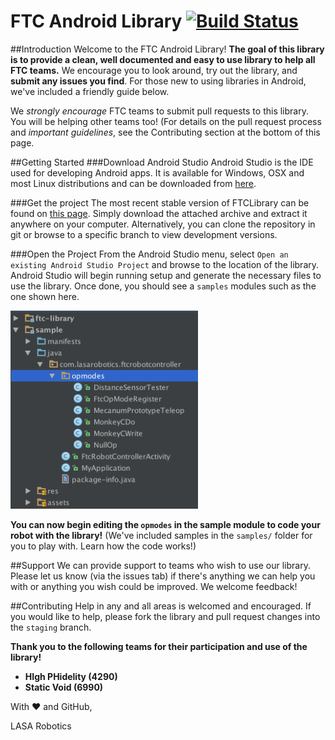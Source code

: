 # FTC Android Library  [![Build Status](https://travis-ci.org/lasarobotics/FTCLibrary.svg?branch=staging)](https://travis-ci.org/lasarobotics/FTCLibrary)

##Introduction
Welcome to the FTC Android Library! **The goal of this library is to provide a clean, well documented and easy to use library to help all FTC teams.** We encourage you to look around, try out the library, and **submit any issues you find**. For those new to using libraries in Android, we've included a friendly guide below.

We *strongly encourage* FTC teams to submit pull requests to this library. You will be helping other teams too! (For details on the pull request process and *important guidelines*, see the Contributing section at the bottom of this page.

##Getting Started
###Download Android Studio
Android Studio is the IDE used for developing Android apps. It is available for Windows, OSX and most Linux distributions and can be downloaded from [here](http://developer.android.com/sdk/index.html).

###Get the project
The most recent stable version of FTCLibrary can be found on [this page](https://github.com/lasarobotics/FTCLibrary/releases). Simply download the attached archive and extract it anywhere on your computer. Alternatively, you can clone the repository in git or browse to a specific branch to view development versions.

###Open the Project
From the Android Studio menu, select `Open an existing Android Studio Project` and browse to the location of the library. Android Studio will begin running setup and generate the necessary files to use the library. Once done, you should see a `samples` modules such as the one shown here.

<img src="./docs/img1.png" width="300">

**You can now begin editing the `opmodes` in the sample module to code your robot with the library!** (We've included samples in the `samples/` folder for you to play with. Learn how the code works!)

##Support
We can provide support to teams who wish to use our library. Please let us know (via the issues tab) if there's anything we can help you with or anything you wish could be improved. We welcome feedback!

##Contributing
Help in any and all areas is welcomed and encouraged. If you would like to help, please fork the library and pull request changes into the `staging` branch.

**Thank you to the following teams for their participation and use of the library!**
- **HIgh PHidelity (4290)**
- **Static Void (6990)**


With :heart: and GitHub,

LASA Robotics
